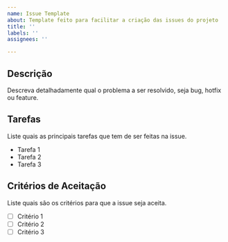 ```yaml
---
name: Issue Template
about: Template feito para facilitar a criação das issues do projeto
title: ''
labels: ''
assignees: ''

---
```


## Descrição
Descreva detalhadamente qual o problema a ser resolvido, seja bug, hotfix ou feature.

## Tarefas
Liste quais as principais tarefas que tem de ser feitas na issue.
- Tarefa 1
- Tarefa 2
- Tarefa 3

## Critérios de Aceitação
Liste quais são os critérios para que a issue seja aceita.

- [ ]  Critério 1
- [ ]  Critério 2
- [ ]  Critério 3
